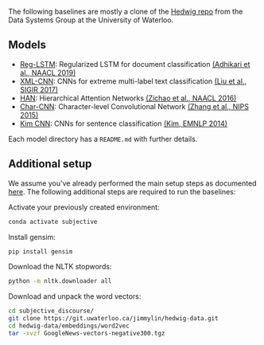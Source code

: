The following baselines are mostly a clone of the [Hedwig repo](https://github.com/castorini/hedwig) from the Data Systems Group at the University of Waterloo.

## Models

+ [Reg-LSTM](models/reg_lstm/): Regularized LSTM for document classification [(Adhikari et al., NAACL 2019)](https://cs.uwaterloo.ca/~jimmylin/publications/Adhikari_etal_NAACL2019.pdf)
+ [XML-CNN](models/xml_cnn/): CNNs for extreme multi-label text classification [(Liu et al., SIGIR 2017)](http://nyc.lti.cs.cmu.edu/yiming/Publications/jliu-sigir17.pdf)
+ [HAN](models/han/): Hierarchical Attention Networks [(Zichao et al., NAACL 2016)](https://www.cs.cmu.edu/~hovy/papers/16HLT-hierarchical-attention-networks.pdf)
+ [Char-CNN](models/char_cnn/): Character-level Convolutional Network [(Zhang et al., NIPS 2015)](http://papers.nips.cc/paper/5782-character-level-convolutional-networks-for-text-classification.pdf)
+ [Kim CNN](models/kim_cnn/): CNNs for sentence classification [(Kim, EMNLP 2014)](http://www.aclweb.org/anthology/D14-1181)

Each model directory has a `README.md` with further details.

## Additional setup

We assume you've already performed the main setup steps as documented [here](../../../README.md). The following additional steps are required to run the baselines:

Activate your previously created environment:
```bash
conda activate subjective
```

Install gensim:

```bash
pip install gensim
```

Download the NLTK stopwords:

```bash
python -m nltk.downloader all
```

Download and unpack the word vectors:

```bash
cd subjective_discourse/
git clone https://git.uwaterloo.ca/jimmylin/hedwig-data.git
cd hedwig-data/embeddings/word2vec
tar -xvzf GoogleNews-vectors-negative300.tgz
```
